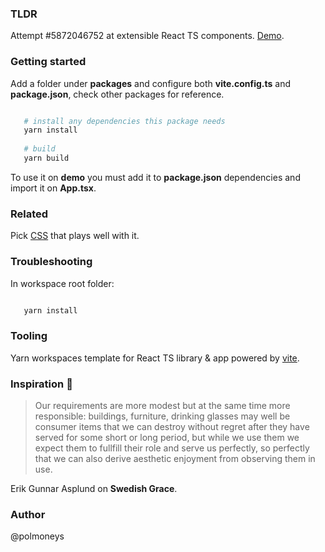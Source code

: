### TLDR

Attempt #5872046752 at extensible React TS components. [Demo](https://polmoneys.github.io/boost/). 

### Getting started

Add a folder under **packages** and configure both **vite.config.ts** and **package.json**, check other packages for reference. 

```bash

   # install any dependencies this package needs
   yarn install 
   
   # build
   yarn build

```

To use it on **demo** you must add it to **package.json** dependencies and import it on **App.tsx**.

### Related 

Pick [CSS](https://github.com/polmoneys/how-to-CSS) that plays well with it. 
### Troubleshooting

In workspace root folder:

```bash

   yarn install 

```

### Tooling

Yarn workspaces template for React TS library & app powered by [vite](https://vitejs.dev/). 

### Inspiration 💐

> Our requirements are more modest but at the same time more responsible: 
> buildings, furniture, drinking glasses may well be consumer items that 
> we can destroy without regret after they have served for some short or 
> long period, but while we use them we expect them to fullfill their role and serve us perfectly, so perfectly that we can also derive aesthetic 
> enjoyment from observing them in use. 

Erik Gunnar Asplund on **Swedish Grace**.

### Author 

@polmoneys 


